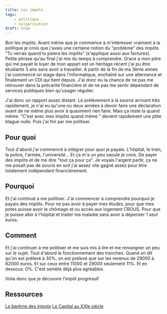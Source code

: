 ```yaml
---
title: Les impôts
tags:
    - politique
    - vulgarisation
draft: true
---
```


Bon les impôts. Avant même que je commence à m'intéresser vraiment à la politique je crois que j'avais une certaine notion du "problème" des impôts
"Tu verras quand tu paiera les impôts" (s'applique aussi aux factures). Petite phrase qu'au final j'ai mis du temps à comprendre. 
Grace a mon père qui me payait le loyer de mon appart est un héritage récent j'ai pu être étudiants 3 ans sans avoir à travailler. A partir de la fin de ma 3ème année j'ai commencé un stage dans l'informatique, enchaîné sur une alternance et finalement un CDI qui tient depuis. J'ai donc eu la chance de ne pas me retrouver dans la précarité financière et de ne pas me sentir dépendant de services publiques bien qu'usager régulier. 

J'ai donc un rapport assez distant. Le prélèvement à la source arrivant très rapidement, je n'ai eu qu'une ou deux années à devoir faire une déclaration avant de ne même plus avoir à quasiment rien faire. Mais ça reste la quand même. "C'est avec mes impôts quand même " devient rapidement une ptite blague nulle. Puis j'ai fini par me politiser. 

## Pour quoi

Tout d'abord j'ai commencé à intégrer pour quoi je payais. L'hôpital, le train, la police, l'armée, l'université... 
Et ça m'a un peu saoulé je crois. De payer des impôts et de me dire "tout ça pour ça". Je voyais l'argent partir, ça ne me posait pas de soucis en soit j'ai assez vite gagné assez pour être totalement indépendant financièrement. 

## Pourquoi

Et j'ai continué a me politiser. J'ai commencer à comprendre pourquoi je payais des impôts. Pour ne pas avoir à payer mes études, pour que mes potes puisse avoir le chômage et ou accès aux logement CROUS. Pour que je puisse aller à l’hôpital et traiter ma maladie sans avoir à dépenser 1 seul euros.

## Comment

Et j'ai continuer à me politiser et me suis mis à lire et me renseigner un peu sur le sujet. Tout d'abord le fonctionnement des tranches. Quand on dit qu'on est prélevé à 30%, on est prélevé que sur les revenus de 29000 à 82000 euros. Et sur ceux entre 11000 et 29000 seulement 11%. Et en dessous: 0%. C'est semble déjà plus agréables. 

Voila donc que je découvre l’impôt progressif



## Ressources

[Le barême des impots](https://www.impots.gouv.fr/particulier/questions/comment-calculer-mon-taux-dimposition-dapres-le-bareme-progressif-de-limpot)
[Le Capital au XXIe siècle](https://www.seuil.com/ouvrage/le-capital-au-xxie-siecle-thomas-piketty/9782021082289)
